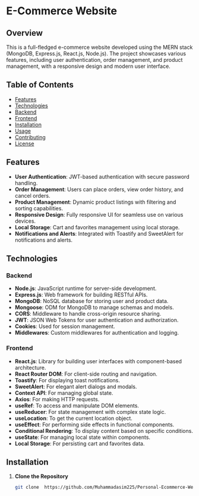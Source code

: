 # E-Commerce Website

## Overview

This is a full-fledged e-commerce website developed using the MERN stack (MongoDB, Express.js, React.js, Node.js). The project showcases various features, including user authentication, order management, and product management, with a responsive design and modern user interface.

## Table of Contents

- [Features](#features)
- [Technologies](#technologies)
- [Backend](#backend)
- [Frontend](#frontend)
- [Installation](#installation)
- [Usage](#usage)
- [Contributing](#contributing)
- [License](#license)

## Features

- **User Authentication**: JWT-based authentication with secure password handling.
- **Order Management**: Users can place orders, view order history, and cancel orders.
- **Product Management**: Dynamic product listings with filtering and sorting capabilities.
- **Responsive Design**: Fully responsive UI for seamless use on various devices.
- **Local Storage**: Cart and favorites management using local storage.
- **Notifications and Alerts**: Integrated with Toastify and SweetAlert for notifications and alerts.

## Technologies

### Backend

- **Node.js**: JavaScript runtime for server-side development.
- **Express.js**: Web framework for building RESTful APIs.
- **MongoDB**: NoSQL database for storing user and product data.
- **Mongoose**: ODM for MongoDB to manage schemas and models.
- **CORS**: Middleware to handle cross-origin resource sharing.
- **JWT**: JSON Web Tokens for user authentication and authorization.
- **Cookies**: Used for session management.
- **Middlewares**: Custom middlewares for authentication and logging.

### Frontend

- **React.js**: Library for building user interfaces with component-based architecture.
- **React Router DOM**: For client-side routing and navigation.
- **Toastify**: For displaying toast notifications.
- **SweetAlert**: For elegant alert dialogs and modals.
- **Context API**: For managing global state.
- **Axios**: For making HTTP requests.
- **useRef**: To access and manipulate DOM elements.
- **useReducer**: For state management with complex state logic.
- **useLocation**: To get the current location object.
- **useEffect**: For performing side effects in functional components.
- **Conditional Rendering**: To display content based on specific conditions.
- **useState**: For managing local state within components.
- **Local Storage**: For persisting cart and favorites data.

## Installation

1. **Clone the Repository**

   ```bash
   git clone  https://github.com/Muhammadasim225/Personal-Ecommerce-Website.git
